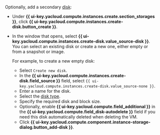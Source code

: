 Optionally, add a secondary [disk](../../../compute/concepts/disk.md):

* Under **{{ ui-key.yacloud.compute.instances.create.section_storages }}**, click **{{ ui-key.yacloud.compute.instances.create-disk.button_create }}**.
* In the window that opens, select **{{ ui-key.yacloud.compute.instances.create-disk.value_source-disk }}**. You can select an existing disk or create a new one, either empty or from a snapshot or image.

    For example, to create a new empty disk:

    * Select `Create new disk`.
    * In the **{{ ui-key.yacloud.compute.instances.create-disk.field_source }}** field, select `{{ ui-key.yacloud.compute.instances.create-disk.value_source-none }}`.
    * Enter a name for the disk.
    * Select the [disk type](../../../compute/concepts/disk.md#disks_types).
    * Specify the required disk and block size.
    * Optionally, enable **{{ ui-key.yacloud.compute.field_additional }}** in the **{{ ui-key.yacloud.compute.field_disk-autodelete }}** field if you need this disk automatically deleted when deleting the VM.
    * Click **{{ ui-key.yacloud.compute.component.instance-storage-dialog.button_add-disk }}**.